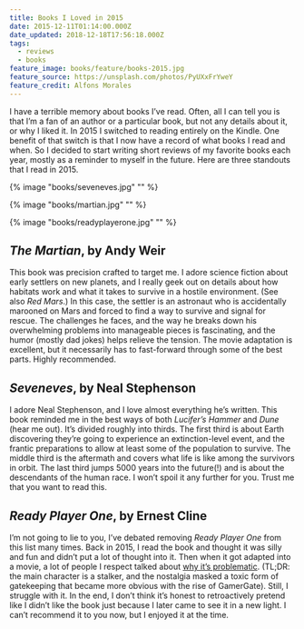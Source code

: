 ```yaml
---
title: Books I Loved in 2015
date: 2015-12-11T01:14:00.000Z
date_updated: 2018-12-18T17:56:18.000Z
tags:
  - reviews
  - books
feature_image: books/feature/books-2015.jpg
feature_source: https://unsplash.com/photos/PyUXxFrYweY
feature_credit: Alfons Morales
---
```


I have a terrible memory about books I’ve read. Often, all I can tell you is that I’m a fan of an author or a particular book, but not any details about it, or why I liked it. In 2015 I switched to reading entirely on the Kindle. One benefit of that switch is that I now have a record of what books I read and when. So I decided to start writing short reviews of my favorite books each year, mostly as a reminder to myself in the future. Here are three standouts that I read in 2015.

{% image "books/seveneves.jpg" "" %}

{% image "books/martian.jpg" "" %}

{% image "books/readyplayerone.jpg" "" %}

## _The Martian_, by Andy Weir

This book was precision crafted to target me. I adore science fiction about early settlers on new planets, and I really geek out on details about how habitats work and what it takes to survive in a hostile environment. (See also _Red Mars_.) In this case, the settler is an astronaut who is accidentally marooned on Mars and forced to find a way to survive and signal for rescue. The challenges he faces, and the way he breaks down his overwhelming problems into manageable pieces is fascinating, and the humor (mostly dad jokes) helps relieve the tension. The movie adaptation is excellent, but it necessarily has to fast-forward through some of the best parts. Highly recommended.

## _Seveneves_, by Neal Stephenson

I adore Neal Stephenson, and I love almost everything he’s written. This book reminded me in the best ways of both _Lucifer’s Hammer_ and _Dune_ (hear me out). It’s divided roughly into thirds. The first third is about Earth discovering they’re going to experience an extinction-level event, and the frantic preparations to allow at least some of the population to survive. The middle third is the aftermath and covers what life is like among the survivors in orbit. The last third jumps 5000 years into the future(!) and is about the descendants of the human race. I won’t spoil it any further for you. Trust me that you want to read this.

## _Ready Player One_, by Ernest Cline

I’m not going to lie to you, I’ve debated removing _Ready Player One_ from this list many times. Back in 2015, I read the book and thought it was silly and fun and didn’t put a lot of thought into it. Then when it got adapted into a movie, a lot of people I respect talked about [why it’s problematic](https://www.vox.com/culture/2018/3/26/17148350/ready-player-one-book-backlash-controversy-gamergate-explained). (TL;DR: the main character is a stalker, and the nostalgia masked a toxic form of gatekeeping that became more obvious with the rise of GamerGate). Still, I struggle with it. In the end, I don’t think it’s honest to retroactively pretend like I didn’t like the book just because I later came to see it in a new light. I can’t recommend it to you now, but I enjoyed it at the time.
